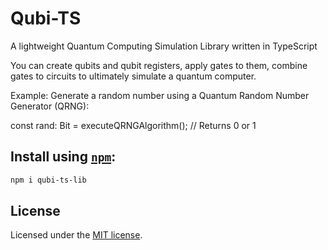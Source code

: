 # Qubi-TS

A lightweight Quantum Computing Simulation Library written in TypeScript

You can create qubits and qubit registers, apply gates to them, combine gates to circuits to ultimately simulate a
quantum computer.

Example: Generate a random number using a Quantum Random Number Generator (QRNG):

const rand: Bit = executeQRNGAlgorithm(); // Returns 0 or 1

## Install using [`npm`](https://www.npmjs.com/package/qubi-ts-lib):

```bash
npm i qubi-ts-lib
```

## License

Licensed under the [MIT license](https://github.com/ounger/Qubi-TS/blob/master/LICENSE.md).

